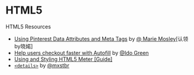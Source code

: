# HTML5
HTML5 Resources

- [Using Pinterest Data Attributes and Meta Tags](https://css-tricks.com/using-pinterest-data-attributes-and-meta-tags/) by [@ Marie Mosley](https://css-tricks.com/author/mjmoze/)[认领by晓婼]
- [Help users checkout faster with Autofill](http://updates.html5rocks.com/2015/06/checkout-faster-with-Autofill) by [@Ido Green](http://www.html5rocks.com/profiles/#idogreen)
- [Using and Styling HTML5 Meter [Guide]](http://www.hongkiat.com/blog/style-html5-meter/)
- [`<details>`](http://blog.mxstbr.com/2015/06/html-details/) by [@mxstbr](https://twitter.com/mxstbr)
